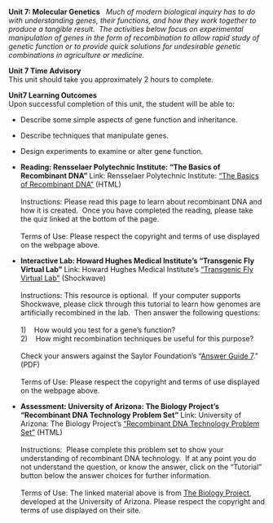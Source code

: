 **Unit 7: Molecular Genetics** <span id="7"></span> 
*Much of modern biological inquiry has to do with understanding genes,
their functions, and how they work together to produce a tangible
result.  The activities below focus on experimental manipulation of
genes in the form of recombination to allow rapid study of genetic
function or to provide quick solutions for undesirable genetic
combinations in agriculture or medicine.*

**Unit 7 Time Advisory**  
This unit should take you approximately 2 hours to complete.

**Unit7 Learning Outcomes**  
Upon successful completion of this unit, the student will be able to:  
-   Describe some simple aspects of gene function and inheritance.
-   Describe techniques that manipulate genes.
-   Design experiments to examine or alter gene function.

-   **Reading: Rensselaer Polytechnic Institute: “The Basics of
    Recombinant DNA”**
    Link: Rensselaer Polytechnic Institute: [“The Basics of Recombinant
    DNA”](http://rpi.edu/dept/chem-eng/Biotech-Environ/Projects00/rdna/rdna.html) (HTML)  
        
     Instructions: Please read this page to learn about recombinant DNA
    and how it is created.  Once you have completed the reading, please
    take the quiz linked at the bottom of the page.  
        
     Terms of Use: Please respect the copyright and terms of use
    displayed on the webpage above.

-   **Interactive Lab: Howard Hughes Medical Institute’s “Transgenic Fly
    Virtual Lab”**
    Link: Howard Hughes Medical Institute’s [“Transgenic Fly Virtual
    Lab”](http://www.hhmi.org/biointeractive/vlabs/) (Shockwave)  
        
     Instructions: This resource is optional.  If your computer supports
    Shockwave, please click through this tutorial to learn how genomes
    are artificially recombined in the lab.  Then answer the following
    questions:  
        
     1)    How would you test for a gene’s function?  
     2)    How might recombination techniques be useful for this
    purpose?  
        
     Check your answers against the Saylor Foundation’s “[Answer Guide
    7](https://resources.saylor.org/wwwresources/archived/site/wp-content/uploads/2011/05/BIO101LAB-AG7-FINAL.pdf).”
    (PDF)  
        
     Terms of Use: Please respect the copyright and terms of use
    displayed on the webpage above.

-   **Assessment: University of Arizona: The Biology Project’s
    “Recombinant DNA Technology Problem Set”**
    Link: University of Arizona: The Biology Project’s [“Recombinant DNA
    Technology Problem
    Set”](http://www.biology.arizona.edu/molecular_bio/problem_sets/Recombinant_DNA_Technology/recombinant_dna.html) (HTML)  
        
     Instructions:  Please complete this problem set to show your
    understanding of recombinant DNA technology.  If at any point you do
    not understand the question, or know the answer, click on the
    “Tutorial” button below the answer choices for further
    information.  
        
     Terms of Use: The linked material above is from [The Biology
    Project](http://www.biology.arizona.edu), developed at the
    University of Arizona. Please respect the copyright and terms of use
    displayed on their site.


